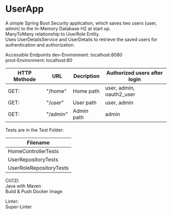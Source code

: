 # UserApp
A simple Spring Boot Security application, which saves two users (user, admin) to the In-Memory Database H2 at start up.  
ManyToMany relationship to UserRole Entity.  
Uses UserDetailsService and UserDetails to retrieve the saved users for authentication and authorization.  

Accessible Endpoints
dev-Environment: localhost:8080  
prod-Environment: localhost:80

| HTTP Methode | URL | Decription | Authorized users after login |
| --- | --- | --- | --- |
| GET: | "/home" | Home path | user, admin, oauth2_user |
| GET: | "/user" | User path | user, admin |
| GET: | "/admin" | Admin path | admin |


Tests are in the Test Folder:

| Filename                |
|-------------------------|
| HomeControllerTests     |
| UserRepositoryTests     |
| UserRoleRepositoryTests |
  
  
CI/CD:  
Java with Maven  
Build & Push Docker image  
  
Linter:  
Super-Linter
